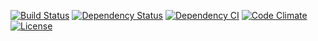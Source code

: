 [![Build Status](http://img.shields.io/travis/theodi/DBChecks.svg?style=flat-square)](https://travis-ci.org/theodi/DBChecks)
[![Dependency Status](http://img.shields.io/gemnasium/theodi/DBChecks.svg?style=flat-square)](https://gemnasium.com/theodi/DBChecks)
[![Dependency CI](http://dependencyci.com/github/theodi/DBChecks/badge?style=flat-square)](http://dependencyci.com/github/theodi/DBChecks)
[![Code Climate](http://img.shields.io/codeclimate/github/theodi/DBChecks.svg?style=flat-square)](https://codeclimate.com/github/theodi/DBChecks)
[![License](http://img.shields.io/:license-mit-blue.svg?style=flat-square)](http://theodi.mit-license.org)
